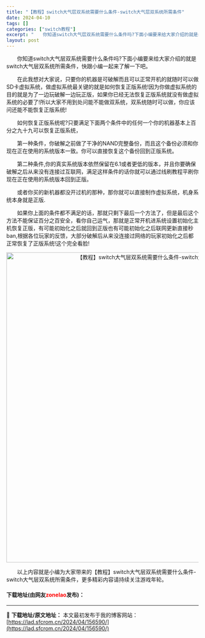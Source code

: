 ```yaml
---
title: "【教程】switch大气层双系统需要什么条件-switch大气层双系统所需条件"
date: 2024-04-10
tags: []
categories: ["switch教程"]
excerpt: "　　你知道switch大气层双系统需要什么条件吗?下面小编要来给大家介绍的就是switch大气层双系统所需条件，快跟小编一起来了解一下吧。 　　在此我想对大家说，只要你的机器是可破解而且可以正常开机的就随时可以做SD卡虚拟系统，做虚拟系统最关键的就是如何恢复正版系统!因为你做虚拟系统的目的就是为了一&hellip;"
layout: post
---
```


 <p>　　你知道switch大气层双系统需要什么条件吗?下面小编要来给大家介绍的就是switch大气层双系统所需条件，快跟小编一起来了解一下吧。</p> <p>　　在此我想对大家说，只要你的机器是可破解而且可以正常开机的就随时可以做SD卡虚拟系统，做虚拟系统最关键的就是如何恢复正版系统!因为你做虚拟系统的目的就是为了一边玩破解一边玩正版，如果你已经无法恢复正版系统就没有做虚拟系统的必要了!所以大家不用到处问能不能做双系统，双系统随时可以做，你应该问还能不能恢复正版系统!</p> <p>　　如何恢复正版系统呢?只要满足下面两个条件中的任何一个你的机器基本上百分之九十九可以恢复正版系统，</p> <p>　　第一种条件，你破解之前做了干净的NAND完整备份，而且这个备份必须和你现在正在使用的系统版本一致。你可以直接恢复这个备份回到正版系统。</p> <p>　　第二种条件,你的真实系统版本依然保留在6.1或者更低的版本，并且你要确保破解之后从来没有连接过互联网，满足这样条件的话你就可以通过线刷教程平刷你现在正在使用的系统版本回到正版。</p> <p>　　或者你买的新机器都没开过机的那种，那你就可以直接制作虚拟系统，机身系统本身就是正版.</p> <p>　　如果你上面的条件都不满足的话，那就只剩下最后一个方法了，但是最后这个方法不能保证百分之百安全，看你自己运气，那就是正常开机进系统设置初始化主机恢复正版，有可能初始化之后就回到正版也有可能初始化之后联网更新直接秒ban,根据各位玩家的反馈，大部分破解后从来没连接过网络的玩家初始化之后都正常恢复了正版系统!这个完全看脸!</p> <p align="center"><img align="" border="0" src="https://lad.sfcrom.cn/wp-content/uploads/2024/04/20240410_661630b4b3a9c.webp" width="812" alt="【教程】switch大气层双系统需要什么条件-switch大气层双系统所需条件" /></p> <p>　　以上内容就是小编为大家带来的【教程】switch大气层双系统需要什么条件-switch大气层双系统所需条件，更多精彩内容请持续关注游戏年轮。</p> <p><h4>下载地址(由网友<font color="red">zonelao</font>发布)：</h4></p> 

---
📖 **下载地址/原文地址：** 本文最初发布于我的博客网站：[https://lad.sfcrom.cn/2024/04/156590/](https://lad.sfcrom.cn/2024/04/156590/)

